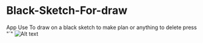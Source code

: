 # Black-Sketch-For-draw
App Use To draw on a black sketch to make plan or anything to delete press "`"
![Alt text](https://cdn.discordapp.com/attachments/1116892701493829632/1183414803713249391/image.png?ex=65883feb&is=6575caeb&hm=26a91a7957cbe636ae895a43b49de695998a3f4a9c6fc08e0bbd5693083ce931&)
